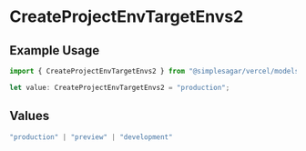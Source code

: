 # CreateProjectEnvTargetEnvs2

## Example Usage

```typescript
import { CreateProjectEnvTargetEnvs2 } from "@simplesagar/vercel/models/createprojectenvop.js";

let value: CreateProjectEnvTargetEnvs2 = "production";
```

## Values

```typescript
"production" | "preview" | "development"
```